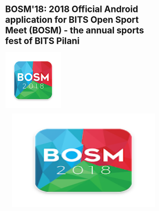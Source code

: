 # BOSM'18: 2018 Official Android application for BITS Open Sport Meet (BOSM) - the annual sports fest of BITS Pilani
![alt text](https://github.com/ayushjhaveri/BOSM/blob/master/app/src/main/res/drawable/BOSM.jpg?raw=true)
<p align="center">
  <img width="460" height="300" src="https://github.com/ayushjhaveri/BOSM/blob/master/app/src/main/res/drawable/BOSM.jpg">
</p>
